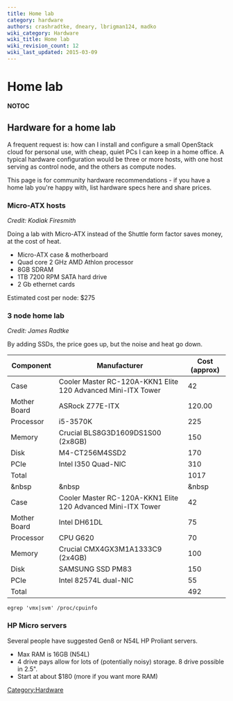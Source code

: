 ```yaml
---
title: Home lab
category: hardware
authors: crashradtke, dneary, lbrigman124, madko
wiki_category: Hardware
wiki_title: Home lab
wiki_revision_count: 12
wiki_last_updated: 2015-03-09
---
```


# Home lab

__NOTOC__

## Hardware for a home lab

A frequent request is: how can I install and configure a small OpenStack cloud for personal use, with cheap, quiet PCs I can keep in a home office. A typical hardware configuration would be three or more hosts, with one host serving as control node, and the others as compute nodes.

This page is for community hardware recommendations - if you have a home lab you're happy with, list hardware specs here and share prices.

### Micro-ATX hosts

*Credit: Kodiak Firesmith*

Doing a lab with Micro-ATX instead of the Shuttle form factor saves money, at the cost of heat.

*   Micro-ATX case & motherboard
*   Quad core 2 GHz AMD Athlon processor
*   8GB SDRAM
*   1TB 7200 RPM SATA hard drive
*   2 Gb ethernet cards

Estimated cost per node: $275

### 3 node home lab

*Credit: James Radtke*

By adding SSDs, the price goes up, but the noise and heat go down.

| Component    | Manufacturer                                                 | Cost (approx) |
|--------------|--------------------------------------------------------------|---------------|
| Case         | Cooler Master RC-120A-KKN1 Elite 120 Advanced Mini-ITX Tower | 42            |
| Mother Board | ASRock Z77E-ITX                                              | 120.00        |
| Processor    | i5-3570K                                                     | 225           |
| Memory       | Crucial BLS8G3D1609DS1S00 (2x8GB)                            | 150           |
| Disk         | M4-CT256M4SSD2                                               | 170           |
| PCIe         | Intel I350 Quad-NIC                                          | 310           |
| Total        |                                                              | 1017          |
| &nbsp        | &nbsp                                                        | &nbsp         |
| Case         | Cooler Master RC-120A-KKN1 Elite 120 Advanced Mini-ITX Tower | 42            |
| Mother Board | Intel DH61DL                                                 | 75            |
| Processor    | CPU G620                                                     | 70            |
| Memory       | Crucial CMX4GX3M1A1333C9 (2x4GB)                             | 100           |
| Disk         | SAMSUNG SSD PM83                                             | 150           |
| PCIe         | Intel 82574L dual-NIC                                        | 55            |
| Total        |                                                              | 492           |

    egrep 'vmx|svm' /proc/cpuinfo

### HP Micro servers

Several people have suggested Gen8 or N54L HP Proliant servers.

*   Max RAM is 16GB (N54L)
*   4 drive pays allow for lots of (potentially noisy) storage. 8 drive possible in 2.5".
*   Start at about $180 (more if you want more RAM)

<Category:Hardware>
